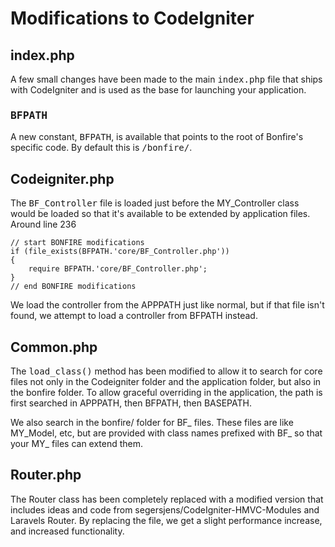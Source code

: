 # Modifications to CodeIgniter

## index.php

A few small changes have been made to the main <tt>index.php</tt> file that ships with CodeIgniter and is used as the base for launching your application.

### <tt>BFPATH</tt>

A new constant, <tt>BFPATH</tt>, is available that points to the root of Bonfire's specific code. By default this is <tt>/bonfire/</tt>.

## Codeigniter.php

The <tt>BF_Controller</tt> file is loaded just before the MY_Controller class would be loaded so that it's available to be extended by application files. Around line 236

    // start BONFIRE modifications
	if (file_exists(BFPATH.'core/BF_Controller.php'))
	{
		require BFPATH.'core/BF_Controller.php';
	}
	// end BONFIRE modifications

We load the controller from the APPPATH just like normal, but if that file isn't found, we attempt to load a controller from BFPATH instead.

## Common.php

The <tt>load_class()</tt> method has been modified to allow it to search for core files not only in the Codeigniter folder and the application folder, but also in the bonfire folder. To allow graceful overriding in the application, the path is first searched in APPPATH, then BFPATH, then BASEPATH.

We also search in the bonfire/ folder for BF_ files. These files are like MY_Model, etc, but are provided with class names prefixed with BF_ so that your MY_ files can extend them.

## Router.php

The Router class has been completely replaced with a modified version that includes ideas and code from segersjens/CodeIgniter-HMVC-Modules and Laravels Router. By replacing the file, we get a slight performance increase, and increased functionality.